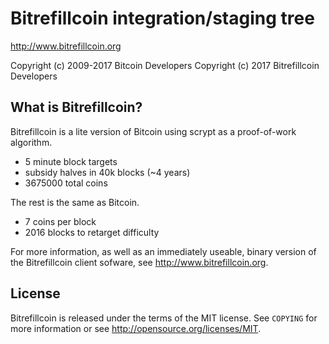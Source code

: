 Bitrefillcoin integration/staging tree
================================

http://www.bitrefillcoin.org

Copyright (c) 2009-2017 Bitcoin Developers
Copyright (c) 2017 Bitrefillcoin Developers

What is Bitrefillcoin?
----------------

Bitrefillcoin is a lite version of Bitcoin using scrypt as a proof-of-work algorithm.
 - 5 minute block targets
 - subsidy halves in 40k blocks (~4 years)
 - 3675000 total coins

The rest is the same as Bitcoin.
 - 7 coins per block
 - 2016 blocks to retarget difficulty

For more information, as well as an immediately useable, binary version of
the Bitrefillcoin client sofware, see http://www.bitrefillcoin.org.

License
-------

Bitrefillcoin is released under the terms of the MIT license. See `COPYING` for more
information or see http://opensource.org/licenses/MIT.

